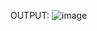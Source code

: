 OUTPUT:
![image](https://user-images.githubusercontent.com/88618993/197322598-15b23cb7-22cb-4848-8791-2b61bdde8504.png)

